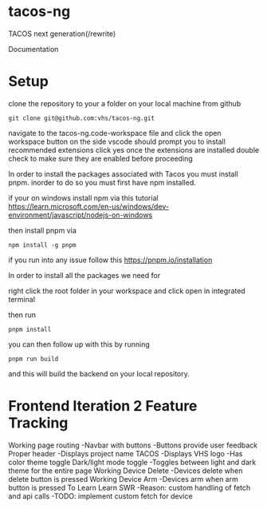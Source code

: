 # tacos-ng

TACOS next generation(/rewrite)

Documentation
# Setup

clone the repository to your a folder on your local machine from github

```shell
git clone git@github.com:vhs/tacos-ng.git
```

navigate to the tacos-ng.code-workspace file and click the open workspace button
on the side vscode should prompt you to install recommended extensions click yes
once the extensions are installed double check to make sure they are enabled before proceeding

In order to install the packages associated with Tacos you must install pnpm. inorder to do so
you must first have npm installed.

if your on windows install npm via this tutorial
https://learn.microsoft.com/en-us/windows/dev-environment/javascript/nodejs-on-windows

then install pnpm via

```shell
npm install -g pnpm
```

if you run into any issue follow this
https://pnpm.io/installation

In order to install all the packages we need for

right click the root folder in your workspace and click open in integrated terminal

then run

```shell
pnpm install
```

you can then follow up with this by running

```shell
pnpm run build
```

and this will build the backend on your local repository.

# Frontend Iteration 2 Feature Tracking
Working page routing
-Navbar with buttons
-Buttons provide user feedback
Proper header
-Displays project name TACOS
-Displays VHS logo
-Has color theme toggle
Dark/light mode toggle
-Toggles between light and dark theme for the entire page Working Device Delete
-Devices delete when delete button is pressed
Working Device Arm
-Devices arm when arm button is pressed
To Learn
Learn SWR
-Reason: custom handling of fetch and api calls
-TODO: implement custom fetch for device
